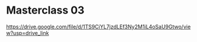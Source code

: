 # Masterclass 03

https://drive.google.com/file/d/1TS9CiYL7jzdLEf3Ny2M1iL4oSaU9Gtwo/view?usp=drive_link
